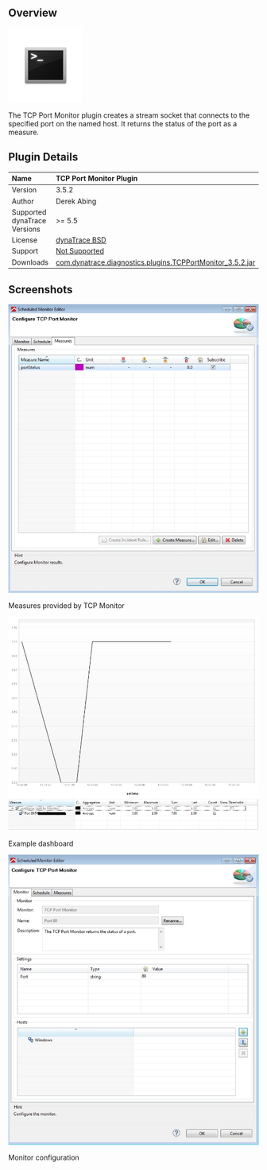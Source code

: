 ## Overview

![images_community/download/attachments/86147583/icon.png](images_community/download/attachments/86147583/icon.png)

The TCP Port Monitor plugin creates a stream socket that connects to the specified port on the named host. It returns the status of the port as a measure.



## Plugin Details

| Name | TCP Port Monitor Plugin
| :--- | :---
| Version | 3.5.2
| Author | Derek Abing
| Supported dynaTrace Versions | >= 5.5
| License | [dynaTrace BSD](dynaTraceBSD.txt)
| Support | [Not Supported](https://community.compuwareapm.com/community/display/DL/Support+Levels)
| Downloads | [com.dynatrace.diagnostics.plugins.TCPPortMonitor_3.5.2.jar](dynatrace.diagnostics.plugins.TCPPortMonitor_3.5.2.jar)

## Screenshots

![images_community/download/attachments/86147583/Port_Monitor_Measure.jpg](images_community/download/attachments/86147583/Port_Monitor_Measure.jpg)

Measures provided by TCP Monitor

![images_community/download/attachments/86147583/Port_Monitor_Dashboard.jpg](images_community/download/attachments/86147583/Port_Monitor_Dashboard.jpg)

Example dashboard

![images_community/download/attachments/86147583/Port_Monitor_Configuration.jpg](images_community/download/attachments/86147583/Port_Monitor_Configuration.jpg)

Monitor configuration



